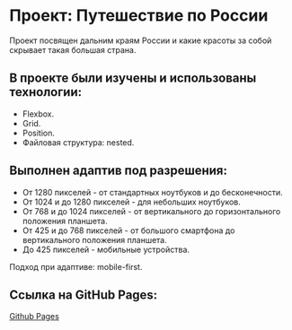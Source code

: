 # Проект: Путешествие по России

Проект посвящен дальним краям России и какие красоты за собой скрывает такая большая страна.

## В проекте были изучены и использованы технологии:
- Flexbox.
- Grid.
- Position.
- Файловая структура: nested.
## Выполнен адаптив под разрешения:
* От 1280 пикселей - от стандартных ноутбуков и до бесконечности.
* От 1024 и до 1280 пикселей - для небольших ноутбуков.
* От 768 и до 1024 пикселей - от вертикального до горизонтального положения планшета.
* От 425 и до 768 пикселей - от большого смартфона до вертикального положения планшета.
* До 425 пикселей - мобильные устройства.

Подход при адаптиве: mobile-first.

## Ссылка на GitHub Pages:
[Github Pages](https://katokinawa.github.io/russian-travel/index.html)
